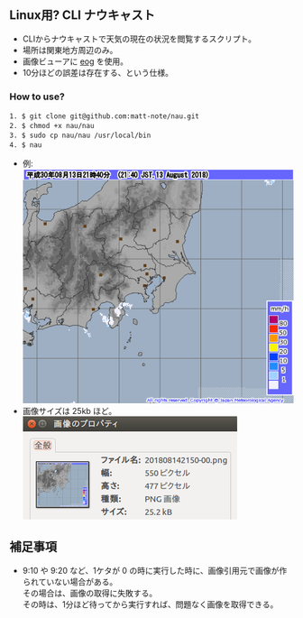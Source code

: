 ## Linux用? CLI ナウキャスト
* CLIからナウキャストで天気の現在の状況を閲覧するスクリプト。
* 場所は関東地方周辺のみ。
* 画像ビューアに [eog](https://help.gnome.org/users/eog/stable/index.html.ja) を使用。
* 10分ほどの誤差は存在する、という仕様。

### How to use?

```bash
1. $ git clone git@github.com:matt-note/nau.git
2. $ chmod +x nau/nau
3. $ sudo cp nau/nau /usr/local/bin
4. $ nau
```
* 例:  
![201808132140-00.png](https://github.com/matt-note/nau/blob/master/201808132140-00.png)
* 画像サイズは 25kb ほど。  
![img-size.png](https://github.com/matt-note/nau/blob/master/img-size.png)

## 補足事項
* 9:10 や 9:20 など、1ケタが 0 の時に実行した時に、画像引用元で画像が作られていない場合がある。  
その場合は、画像の取得に失敗する。  
その時は、1分ほど待ってから実行すれば、問題なく画像を取得できる。
